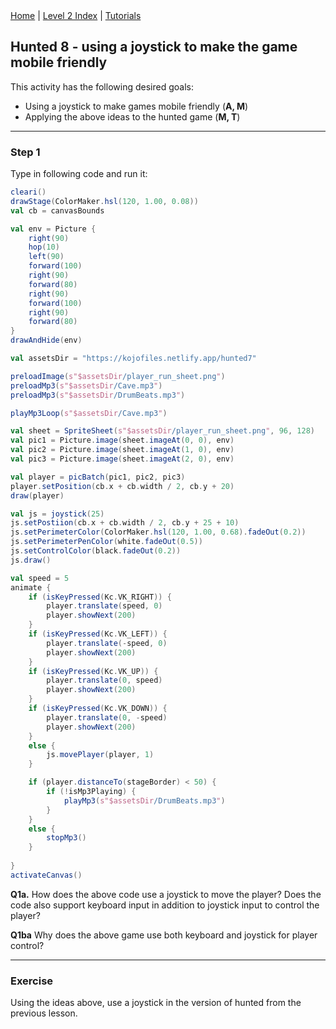 <div class="nav">
  <a href="../../index.html">Home</a> | <a href="index.html">Level 2 Index</a> | <a href="../../tutorials-index.html">Tutorials</a>
</div>

## Hunted 8 - using a joystick to make the game mobile friendly

This activity has the following desired goals:
* Using a joystick to make games mobile friendly (**A, M**)
* Applying the above ideas to the hunted game (**M, T**)

---

### Step 1
Type in following code and run it:

```scala
cleari()
drawStage(ColorMaker.hsl(120, 1.00, 0.08))
val cb = canvasBounds

val env = Picture {
    right(90)
    hop(10)
    left(90)
    forward(100)
    right(90)
    forward(80)
    right(90)
    forward(100)
    right(90)
    forward(80)
}
drawAndHide(env)

val assetsDir = "https://kojofiles.netlify.app/hunted7"

preloadImage(s"$assetsDir/player_run_sheet.png")
preloadMp3(s"$assetsDir/Cave.mp3")
preloadMp3(s"$assetsDir/DrumBeats.mp3")

playMp3Loop(s"$assetsDir/Cave.mp3")

val sheet = SpriteSheet(s"$assetsDir/player_run_sheet.png", 96, 128)
val pic1 = Picture.image(sheet.imageAt(0, 0), env)
val pic2 = Picture.image(sheet.imageAt(1, 0), env)
val pic3 = Picture.image(sheet.imageAt(2, 0), env)

val player = picBatch(pic1, pic2, pic3)
player.setPosition(cb.x + cb.width / 2, cb.y + 20)
draw(player)

val js = joystick(25)
js.setPostiion(cb.x + cb.width / 2, cb.y + 25 + 10)
js.setPerimeterColor(ColorMaker.hsl(120, 1.00, 0.68).fadeOut(0.2))
js.setPerimeterPenColor(white.fadeOut(0.5))
js.setControlColor(black.fadeOut(0.2))
js.draw()

val speed = 5
animate {
    if (isKeyPressed(Kc.VK_RIGHT)) {
        player.translate(speed, 0)
        player.showNext(200)
    }
    if (isKeyPressed(Kc.VK_LEFT)) {
        player.translate(-speed, 0)
        player.showNext(200)
    }
    if (isKeyPressed(Kc.VK_UP)) {
        player.translate(0, speed)
        player.showNext(200)
    }
    if (isKeyPressed(Kc.VK_DOWN)) {
        player.translate(0, -speed)
        player.showNext(200)
    }
    else {
        js.movePlayer(player, 1)
    }

    if (player.distanceTo(stageBorder) < 50) {
        if (!isMp3Playing) {
            playMp3(s"$assetsDir/DrumBeats.mp3")
        }
    }
    else {
        stopMp3()
    }
    
}
activateCanvas()
```

**Q1a.** How does the above code use a joystick to move the player? Does the code also support keyboard input in addition to joystick input to control the player?

**Q1ba** Why does the above game use both keyboard and joystick for player control?

---

### Exercise

Using the ideas above, use a joystick in the version of hunted from the previous lesson.